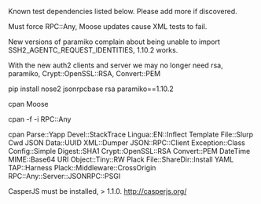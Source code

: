 Known test dependencies listed below. Please add more if discovered.

Must force RPC::Any, Moose updates cause XML tests to fail.

New versions of paramiko complain about being unable to import SSH2_AGENTC_REQUEST_IDENTITIES, 1.10.2 works.

With the new auth2 clients and server we may no longer need rsa, paramiko, Crypt::OpenSSL::RSA, Convert::PEM

pip install nose2 jsonrpcbase rsa paramiko==1.10.2

cpan Moose

cpan -f -i RPC::Any

cpan Parse::Yapp Devel::StackTrace Lingua::EN::Inflect Template File::Slurp Cwd JSON Data::UUID XML::Dumper JSON::RPC::Client Exception::Class Config::Simple Digest::SHA1 Crypt::OpenSSL::RSA Convert::PEM DateTime MIME::Base64 URI Object::Tiny::RW Plack File::ShareDir::Install YAML TAP::Harness Plack::Middleware::CrossOrigin RPC::Any::Server::JSONRPC::PSGI

CasperJS must be installed, > 1.1.0. http://casperjs.org/
